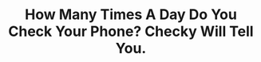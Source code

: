 ---
categories: all_articles
provider_display: techcrunch.com
provider_name: techcrunch.com
favicon_url: http://s0.wp.com/wp-content/themes/vip/techcrunch-2013/assets/images/favicon.ico?m=1381204869g
title: How Many Times A Day Do You Check Your Phone? Checky Will Tell You.
published: 2014-09-16
source: http://techcrunch.com/2014/09/15/how-many-times-a-day-do-you-check-your-phone-checky-will-tell-you/
thumbnail: https://i0.wp.com/tctechcrunch2011.files.wordpress.com/2014/05/iphone-texting.jpg?fit=440%2C330
---